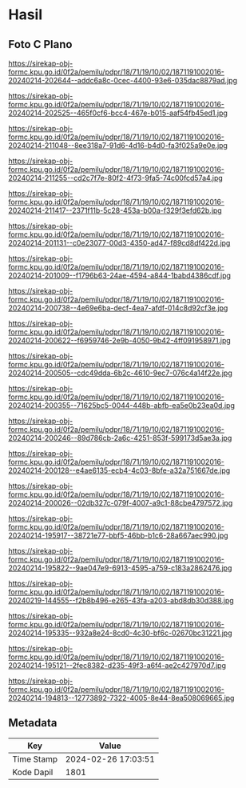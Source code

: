 # Hasil

## Foto C Plano

https://sirekap-obj-formc.kpu.go.id/0f2a/pemilu/pdpr/18/71/19/10/02/1871191002016-20240214-202644--addc6a8c-0cec-4400-93e6-035dac8879ad.jpg

https://sirekap-obj-formc.kpu.go.id/0f2a/pemilu/pdpr/18/71/19/10/02/1871191002016-20240214-202525--465f0cf6-bcc4-467e-b015-aaf54fb45ed1.jpg

https://sirekap-obj-formc.kpu.go.id/0f2a/pemilu/pdpr/18/71/19/10/02/1871191002016-20240214-211048--8ee318a7-91d6-4d16-b4d0-fa3f025a9e0e.jpg

https://sirekap-obj-formc.kpu.go.id/0f2a/pemilu/pdpr/18/71/19/10/02/1871191002016-20240214-211255--cd2c7f7e-80f2-4f73-9fa5-74c00fcd57a4.jpg

https://sirekap-obj-formc.kpu.go.id/0f2a/pemilu/pdpr/18/71/19/10/02/1871191002016-20240214-211417--2371f11b-5c28-453a-b00a-f329f3efd62b.jpg

https://sirekap-obj-formc.kpu.go.id/0f2a/pemilu/pdpr/18/71/19/10/02/1871191002016-20240214-201131--c0e23077-00d3-4350-ad47-f89cd8df422d.jpg

https://sirekap-obj-formc.kpu.go.id/0f2a/pemilu/pdpr/18/71/19/10/02/1871191002016-20240214-201009--f1796b63-24ae-4594-a844-1babd4386cdf.jpg

https://sirekap-obj-formc.kpu.go.id/0f2a/pemilu/pdpr/18/71/19/10/02/1871191002016-20240214-200738--4e69e6ba-decf-4ea7-afdf-014c8d92cf3e.jpg

https://sirekap-obj-formc.kpu.go.id/0f2a/pemilu/pdpr/18/71/19/10/02/1871191002016-20240214-200622--f6959746-2e9b-4050-9b42-4ff091958971.jpg

https://sirekap-obj-formc.kpu.go.id/0f2a/pemilu/pdpr/18/71/19/10/02/1871191002016-20240214-200505--cdc49dda-6b2c-4610-9ec7-076c4a14f22e.jpg

https://sirekap-obj-formc.kpu.go.id/0f2a/pemilu/pdpr/18/71/19/10/02/1871191002016-20240214-200355--71625bc5-0044-448b-abfb-ea5e0b23ea0d.jpg

https://sirekap-obj-formc.kpu.go.id/0f2a/pemilu/pdpr/18/71/19/10/02/1871191002016-20240214-200246--89d786cb-2a6c-4251-853f-599173d5ae3a.jpg

https://sirekap-obj-formc.kpu.go.id/0f2a/pemilu/pdpr/18/71/19/10/02/1871191002016-20240214-200128--e4ae6135-ecb4-4c03-8bfe-a32a751667de.jpg

https://sirekap-obj-formc.kpu.go.id/0f2a/pemilu/pdpr/18/71/19/10/02/1871191002016-20240214-200026--02db327c-079f-4007-a9c1-88cbe4797572.jpg

https://sirekap-obj-formc.kpu.go.id/0f2a/pemilu/pdpr/18/71/19/10/02/1871191002016-20240214-195917--38721e77-bbf5-46bb-b1c6-28a667aec990.jpg

https://sirekap-obj-formc.kpu.go.id/0f2a/pemilu/pdpr/18/71/19/10/02/1871191002016-20240214-195822--9ae047e9-6913-4595-a759-c183a2862476.jpg

https://sirekap-obj-formc.kpu.go.id/0f2a/pemilu/pdpr/18/71/19/10/02/1871191002016-20240219-144555--f2b8b496-e265-43fa-a203-abd8db30d388.jpg

https://sirekap-obj-formc.kpu.go.id/0f2a/pemilu/pdpr/18/71/19/10/02/1871191002016-20240214-195335--932a8e24-8cd0-4c30-bf6c-02670bc31221.jpg

https://sirekap-obj-formc.kpu.go.id/0f2a/pemilu/pdpr/18/71/19/10/02/1871191002016-20240214-195121--2fec8382-d235-49f3-a6f4-ae2c427970d7.jpg

https://sirekap-obj-formc.kpu.go.id/0f2a/pemilu/pdpr/18/71/19/10/02/1871191002016-20240214-194813--12773892-7322-4005-8e44-8ea508069665.jpg


## Metadata

| Key        | Value               |
| ---------- | ------------------- |
| Time Stamp | 2024-02-26 17:03:51 |
| Kode Dapil | 1801                |




